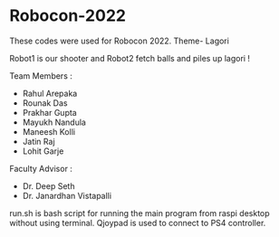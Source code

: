 # Robocon-2022

These codes were used for Robocon 2022.
Theme- Lagori

Robot1 is our shooter and Robot2 fetch balls and piles up lagori !

Team Members : <br/>

 <ul>
    <li>Rahul Arepaka
    <li>Rounak Das
    <li>Prakhar Gupta
    <li>Mayukh Nandula
    <li>Maneesh Kolli
    <li>Jatin Raj
    <li>Lohit Garje
</ul>

Faculty Advisor :

<ul>
 <li>Dr. Deep Seth
 <li>Dr. Janardhan Vistapalli
</ul>

run.sh is bash script for running the main program from raspi desktop without using terminal. Qjoypad is used to connect to PS4 controller.
